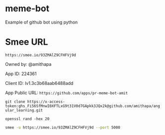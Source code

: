 # meme-bot

Example of github bot using python

# Smee URL

`https://smee.io/93ZMAlZ9CFHFVj9d`

Owned by: @amithapa

App ID: 224361

Client ID: Iv1.3c3b68aab6488add

App Public URL:
`https://github.com/apps/pr-meme-bot-amit`

`git clone https://x-access-token:ghs_Fi56SfMnwI0XFTLxG9t31V0d7GApkk3JQx2k@github.com/amithapa/angular_learning.git`

```
openssl rand -hex 20
```

```bash
smee -u https://smee.io/93ZMAlZ9CFHFVj9d --port 5000
```
